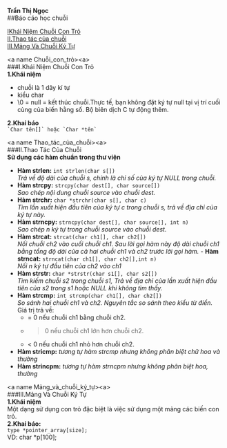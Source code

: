 **Trần Thị Ngọc**  
##Báo cáo học chuỗi  
 
[IKhái Niệm Chuỗi Con Trỏ](#Chuỗi_con_trỏ)  
[II.Thao tác của chuỗi](#Thao_tác_của_chuỗi)  
[III.Mảng Và Chuỗi Ký Tự](#Mảng_và_chuỗi_ký_tự)  

<a name Chuỗi_con_trỏ><a\>  
###I.Khái Niệm Chuỗi Con Trỏ  
**1.Khái niệm**  
- chuỗi là 1 dãy kí tự
- kiểu char
- \0 = null = kết thúc chuỗi.Thực tế, bạn không đặt ký tự null tại vị trí cuối cùng của biến hằng số. Bộ biên dịch C tự động thêm.  

**2.Khai báo**  
``` `Char tên[]` hoặc `Char *tên` ```  
  
<a name Thao_tác_của_chuỗi><a\>  
###II.Thao Tác Của Chuỗi  
**Sử dụng các hàm chuẩn trong thư viện**    
- **Hàm strlen:** `int strlen(char s[])`  
*Trả về độ dài của chuỗi s, chính là chỉ số của ký tự NULL trong chuỗi.*  
- **Hàm strcpy:** `strcpy(char dest[], char source[])`  
*Sao chép nội dung chuỗi source vào chuỗi dest.*  
- **Hàm strchr:** `char *strchr(char s[], char c)`  
*Tìm lần xuất hiện đầu tiên của ký tự c trong chuỗi s, trả về địa chỉ của ký tự này.*  
- **Hàm strncpy:** `strncpy(char dest[], char source[], int n)`    
*Sao chép n ký tự trong chuỗi source vào chuỗi dest.*  
- **Hàm strcat:** `strcat(char ch1[], char ch2[])`  
*Nối chuỗi ch2 vào cuối chuỗi ch1. Sau lời gọi hàm này độ dài chuỗi ch1 bằng tổng độ dài của cả hai chuỗi ch1 và ch2 trước lời gọi hàm.*  - **Hàm strncat:** `strncat(char ch1[], char ch2[],int n)`  
*Nối n ký tự đầu tiên của ch2 vào ch1*  
- **Hàm strstr:** `char *strstr(char s1[], char s2[])`  
*Tìm kiếm chuỗi s2 trong chuỗi s1, Trả về địa chỉ của lần xuất hiện đầu tiên của s2 trong s1 hoặc NULL khi không tìm thấy.*  
- **Hàm strcmp:** `int strcmp(char ch1[], char ch2[])`  
*So sánh hai chuỗi ch1 và ch2. Nguyên tắc so sánh theo kiểu từ điển.*  
Giá trị trả về:  
  + = 0 nếu chuỗi ch1 bằng chuỗi ch2.  
  + > 0 nếu chuỗi ch1 lớn hơn chuỗi ch2.  
  + < 0 nếu chuỗi ch1 nhỏ hơn chuỗi ch2.  
- **Hàm stricmp:** *tương tự hàm strcmp nhưng không phân biệt chữ hoa và thường*  
- **Hàm strincpm:** *tương tự hàm strncpm nhưng không phân biệt hoa, thường*  

<a name Mảng_và_chuỗi_ký_tự><a\>  
###III.Mảng Và Chuỗi Ký Tự   
**1.Khái niệm**    
Một dạng sử dụng con trỏ đặc biệt là việc sử dụng một mảng các biến con trỏ.  
**2.Khai báo:**  
`type *pointer_array[size];`  
VD: char *p[100]; 






